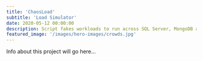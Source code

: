 ```yaml
---
title: 'ChaosLoad'
subtitle: 'Load Simulator'
date: 2020-05-12 00:00:00
description: Script fakes workloads to run across SQL Server, MongoDB and RabbitMQ. Easily extensible to add other platforms.
featured_image: '/images/hero-images/crowds.jpg'
---
```

Info about this project will go here...